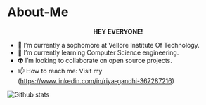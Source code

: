 # About-Me
<p align="center"><b>HEY EVERYONE!</b></p>


- 🔭 I’m currently a sophomore at Vellore Institute Of Technology.
- 🌱 I’m currently learning Computer Science engineering.
- 👽 I’m looking to collaborate on open source projects.
- 📫 How to reach me: Visit my<br> 
(https://www.linkedin.com/in/riya-gandhi-367287216)


![Github stats](https://github-readme-stats.vercel.app/api?username=Riya2919)
